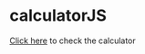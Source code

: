 # calculatorJS
<a href="https://uday-2997.github.io/calculatorJS/" target=_blank>Click here</a> to check the calculator
